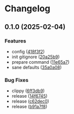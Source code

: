 # Changelog

## 0.1.0 (2025-02-04)


### Features

* config ([418f3f2](https://github.com/LunchTimeCode/amisane/commit/418f3f22ef3f73284c4f51eee2cad66a5d7a6f9f))
* init gitignore ([20a25b9](https://github.com/LunchTimeCode/amisane/commit/20a25b918bea0d61bd66e1a4ceb64747f7b80426))
* prepare command ([11e65a7](https://github.com/LunchTimeCode/amisane/commit/11e65a7caa219ba53d0e47edd7fb89747d458d9a))
* sane defaults ([35a0a08](https://github.com/LunchTimeCode/amisane/commit/35a0a088bd9633612d0b9321b9dc51aa573cfa58))


### Bug Fixes

* clippy ([6ff3db9](https://github.com/LunchTimeCode/amisane/commit/6ff3db983f39759dc2b55524507ddbcd5927e2c3))
* release ([14f6745](https://github.com/LunchTimeCode/amisane/commit/14f67451c5aefbe0ce4e1b7fda7eb26eb57dce6a))
* release ([c62dec0](https://github.com/LunchTimeCode/amisane/commit/c62dec0eb68a08a9016d74d9f29e49b763fe5750))
* release ([b91a7f8](https://github.com/LunchTimeCode/amisane/commit/b91a7f8b5abfcb501bce171028052dc82c0ec150))
